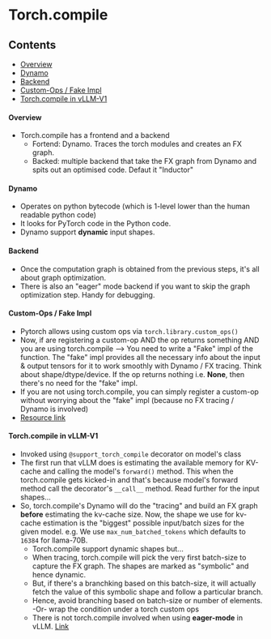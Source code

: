 # Torch.compile

## Contents
- [Overview](#Overview)
- [Dynamo](#Dynamo)
- [Backend](#Backend)
- [Custom-Ops / Fake Impl](#custom-ops--fake-impl)
- [Torch.compile in vLLM-V1](#Torchcompile-in-vLLM-V1)


#### Overview
- Torch.compile has a frontend and a backend
  - Fortend: Dynamo. Traces the torch modules and creates an FX graph.
  - Backed: multiple backend that take the FX graph from Dynamo and spits out an optimised code. Defaut it "Inductor"
 
#### Dynamo
- Operates on python bytecode (which is 1-level lower than the human readable python code)
- It looks for PyTorch code in the Python code.
- Dynamo support **dynamic** input shapes.

#### Backend
- Once the computation graph is obtained from the previous steps, it's all about graph optimization.
- There is also an "eager" mode backend if you want to skip the graph optimization step. Handy for debugging.

#### Custom-Ops / Fake Impl
- Pytorch allows using custom ops via `torch.library.custom_ops()`
- Now, if are registering a custom-op AND the op returns something AND you are using torch.compile --> You need to write a "Fake" impl of the function. The "fake" impl provides all the necessary info about the input & output tensors for it to work smoothly with Dynamo / FX tracing. Think about shape/dtype/device. If the op returns nothing i.e. **None**, then there's no need for the "fake" impl.
- If you are not using torch.compile, you can simply register a custom-op without worrying about the "fake" impl (because no FX tracing / Dynamo is involved)
- [Resource link](https://docs.pytorch.org/tutorials/advanced/python_custom_ops.html) 

#### Torch.compile in vLLM-V1
- Invoked using `@support_torch_compile` decorator on model's class
- The first run that vLLM does is estimating the available memory for KV-cache and calling the model's `forward()` method. This when the torch.compile gets kicked-in and that's because model's forward method call the decorator's `__call__` method. Read further for the input shapes...
- So, torch.compile's Dynamo will do the "tracing" and build an FX graph **before** estimating the kv-cache size. Now, the shape we use for kv-cache estimation is the "biggest" possible input/batch sizes for the given model. e.g. We use `max_num_batched_tokens` which defaults to `16384` for llama-70B.
  - Torch.compile support dynamic shapes but...
  - When tracing, torch.compile will pick the very first batch-size to capture the FX graph. The shapes are marked as "symbolic" and hence dynamic.
  - But, if there's a branchking based on this batch-size, it will actually fetch the value of this symbolic shape and follow a particular branch.
  - Hence, avoid branching based on batch-size or number of elements. -Or- wrap the condition under a torch custom ops
  - There is not torch.compile involved when using **eager-mode** in vLLM. [Link](https://github.com/vllm-project/vllm/blob/80141bbf2f1b8b0beaac097f94923f95773734ef/vllm/config/__init__.py#L3531-L3536)
